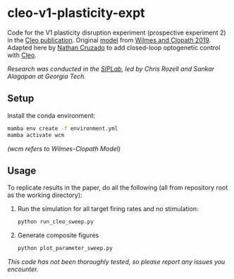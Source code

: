 # cleo-v1-plasticity-expt

Code for the V1 plasticity disruption experiment (prospective experiment 2) in the [Cleo publication](https://www.biorxiv.org/content/10.1101/2023.01.27.525963).
Original [model](https://modeldb.science/259546) from [Wilmes and Clopath 2019](https://doi.org/10.1038/s41467-019-12972-2).
Adapted here by [Nathan Cruzado](https://www.linkedin.com/in/nathanael-cruzado-5a7541199/) to add closed-loop optogenetic control with [Cleo](https://cleosim.rtfd.io/).

*Research was conducted in the [SIPLab](https://siplab.gatech.edu), led by Chris Rozell and Sankar Alagapan at Georgia Tech.*

## Setup
Install the conda environment:
```bash
mamba env create -f environment.yml
mamba activate wcm
```

*(wcm refers to Wilmes-Clopath Model)*

## Usage
To replicate results in the paper, do all the following (all from repository root as the working directory):

1. Run the simulation for all target firing rates and no stimulation:
    ```bash
    python run_cleo_sweep.py
    ```
2. Generate composite figures
    ```bash
    python plot_parameter_sweep.py
    ```

*This code has not been thoroughly tested, so please report any issues you encounter.*